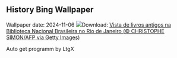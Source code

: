 ## History Bing Wallpaper
Wallpaper date: 2024-11-06
![](https://www.bing.com/th?id=OHR.DiadaLinguaPortuguesa_PT-BR1619682232_UHD.jpg&w=1000)Download: [Vista de livros antigos na Biblioteca Nacional Brasileira no Rio de Janeiro (© CHRISTOPHE SIMON/AFP via Getty Images)](https://www.bing.com/th?id=OHR.DiadaLinguaPortuguesa_PT-BR1619682232_UHD.jpg)

Auto get programm by LtgX
